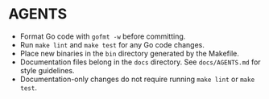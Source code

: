 # AGENTS

- Format Go code with `gofmt -w` before committing.
- Run `make lint` and `make test` for any Go code changes.
- Place new binaries in the `bin` directory generated by the Makefile.
- Documentation files belong in the `docs` directory. See `docs/AGENTS.md` for style guidelines.
- Documentation-only changes do not require running `make lint` or `make test`.
